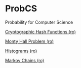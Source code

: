 ProbCS
======

Probability for Computer Science

[Cryptographic Hash Functions (ro)](http://nbviewer.ipython.org/url/raw.github.com/empet/ProbCS/master/CryptographicHashFunctions.ipynb)

[Monty Hall Problem (ro)](http://nbviewer.ipython.org/url/raw.github.com/empet/ProbCS/master/Monty_Hall.ipynb)

[Histograms (ro)](http://nbviewer.ipython.org/url/raw.github.com/empet/ProbCS/master/Histograme.ipynb)

[Markov Chains (ro)](http://nbviewer.ipython.org/url/raw.github.com/empet/ProbCS/master/MarkovChains.ipynb)

